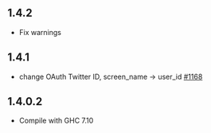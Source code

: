 ## 1.4.2

* Fix warnings

## 1.4.1

* change OAuth Twitter ID, screen_name → user_id [#1168](https://github.com/yesodweb/yesod/pull/1168)

## 1.4.0.2

* Compile with GHC 7.10
